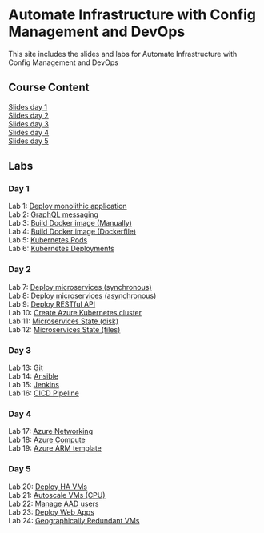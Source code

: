 # Automate Infrastructure with Config Management and DevOps

This site includes the slides and labs for Automate Infrastructure with Config Management and DevOps


## Course Content   
[Slides day 1](https://www.dropbox.com/s/5vmv4d0nxx8kzcd/Cloud%20Bootcamp-Day1.pdf?dl=0)   
[Slides day 2](https://www.dropbox.com/s/b18zu9wtu4tzkfm/Cloud%20Bootcamp-Day2.pdf?dl=0)   
[Slides day 3](https://www.dropbox.com/s/pcfbw5zc8n3cc1p/Cloud%20Bootcamp-Day3.pdf?dl=0)   
[Slides day 4](https://www.dropbox.com/s/r594l7hltdv1umq/Cloud%20Bootcamp-Day4.pdf?dl=0)   
[Slides day 5](https://www.dropbox.com/s/eqv315ihhgs0vtp/Cloud%20Bootcamp-Day5.pdf?dl=0)   

## Labs   

### Day 1   
Lab 1: [Deploy monolithic application](labs/wisesayings/)   
Lab 2: [GraphQL messaging](https://katacoda.com/programmableweb/scenarios/understanding-graphql-using-imbob)   
Lab 3: [Build Docker image (Manually)](labs/docker-commit/)   
Lab 4: [Build Docker image (Dockerfile)](labs/monolith/)   
Lab 5: [Kubernetes Pods](labs/pods/)   
Lab 6: [Kubernetes Deployments](labs/deployments/)   

### Day 2   
Lab 7: [Deploy microservices (synchronous)](labs/microservice-sync/)   
Lab 8: [Deploy microservices (asynchronous)](labs/microservice-async/)   
Lab 9: [Deploy RESTful API](labs/restapi/)   
Lab 10: [Create Azure Kubernetes cluster](labs/001-setup-aks/)   
Lab 11: [Microservices State (disk)](labs/azure-pd/)   
Lab 12: [Microservices State (files)](labs/azure-pf/)   


### Day 3   
Lab 13: [Git](https://www.katacoda.com/courses/git)   
Lab 14: [Ansible](labs/ansible/)   
Lab 15: [Jenkins](labs/jenkins/)   
Lab 16: [CICD Pipeline](labs/cicd-aks)   

### Day 4   
Lab 17: [Azure Networking](labs/azure-vnet)   
Lab 18: [Azure Compute](labs/azure-compute)   
Lab 19: [Azure ARM template](labs/arm-templates)   

### Day 5
Lab 20: [Deploy HA VMs](labs/azure-vms)   
Lab 21: [Autoscale VMs (CPU)](labs/autoscale-vm/)   
Lab 22: [Manage AAD users](labs/aad-users/)   
Lab 23: [Deploy Web Apps](labs/webapp/)   
Lab 24: [Geographically Redundant VMs](labs/lb_tm/)   

